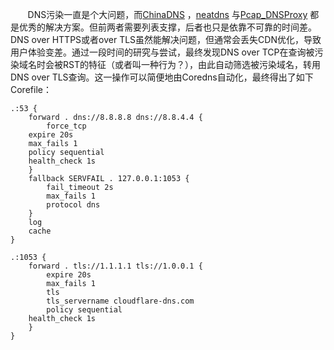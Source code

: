 &nbsp; &nbsp; &nbsp; &nbsp;DNS污染一直是个大问题，而[ChinaDNS](https://github.com/shadowsocks/ChinaDNS) ，[neatdns](https://github.com/ustclug/neatdns) 与[Pcap_DNSProxy](https://github.com/chengr28/Pcap_DNSProxy) 都是优秀的解决方案。但前两者需要列表支撑，后者也只是依靠不可靠的时间差。DNS over HTTPS或者over TLS虽然能解决问题，但通常会丢失CDN优化，导致用户体验变差。通过一段时间的研究与尝试，最终发现DNS over TCP在查询被污染域名时会被RST的特征（或者叫一种行为？），由此自动筛选被污染域名，转用DNS over TLS查询。这一操作可以简便地由Coredns自动化，最终得出了如下Corefile：
```
.:53 {
    forward . dns://8.8.8.8 dns://8.8.4.4 {
        force_tcp
	expire 20s
	max_fails 1
	policy sequential
	health_check 1s
    }
    fallback SERVFAIL . 127.0.0.1:1053 {
        fail_timeout 2s
        max_fails 1
        protocol dns
    }  
    log
    cache
}

.:1053 {
    forward . tls://1.1.1.1 tls://1.0.0.1 {
        expire 20s
        max_fails 1
        tls
        tls_servername cloudflare-dns.com
        policy sequential
	health_check 1s
    }
}
```
